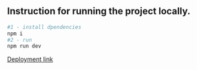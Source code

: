 ## Instruction for running the project locally.

```bash
#1 - install dpendencies
npm i
#2 - run
npm run dev
```

[Deployment link](https://apple-search-rho.vercel.app/)
